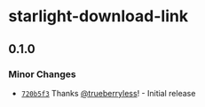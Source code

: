 # starlight-download-link

## 0.1.0

### Minor Changes

- [`720b5f3`](https://github.com/trueberryless-org/starlight-download-link/commit/720b5f3adb3b293b70d8b53363d66f61f4e178b0) Thanks [@trueberryless](https://github.com/trueberryless)! - Initial release
